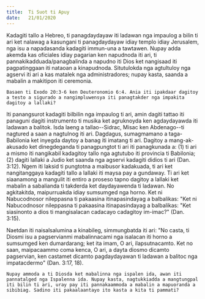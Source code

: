 ```yaml
---
title:  Ti Suot ti Apuy
date:   21/01/2020
---
```


Kadagiti tallo a Hebreo, ti panagdaydayaw iti ladawan nga impaulog a bilin ti ari ket nalawag a kasungani ti panagdaydayaw idiay templo idiay Jerusalem, nga isu a napadasanda kadagiti immun-una a tawtawen. Nupay adda akemda kas oficiales idiay pagarian ken napudnoda iti ari, ti pannakikadduada/panagbalinda a napudno iti Dios ket nangisaad iti pagpatinggaan iti nataoan a kinapudnoda. Situtulokda nga agtultuloy nga agservi iti ari a kas matalek nga administradores; nupay kasta, saanda a mabalin a makitipon iti ceremonia.

`Basaen ti Exodo 20:3-6 ken Deuteronomio 6:4. Ania iti ipakdaar dagitoy a testo a sigurado a nangimpluwensya iti panagtakder nga impakita dagitoy a lallaki?`

Iti panangsurot kadagiti bilbilin nga impaulog ti ari, amin dagiti tattao iti panaguni dagiti instrumento ti musika ket agruknoyda ken agdaydayawda iti ladawan a balitok. Isda laeng a tallao--Sidrac, Misac ken Abdenago--ti nagtured a saan a nagtulnog iti ari. Dagdagus, sumagmamano a taga-Babilonia ket inyegda daytoy a banag iti imatang ti ari. Dagitoy a mang-ak-akusado ket dinegdeganda ti panagpungtot ti ari iti panagkunada a: (1) ti ari a mismo iti nangikabil kadagitoy tallo nga agtutubo iti provincia ti Babilonia; (2) dagiti lallaki a Judio ket saanda nga agservi kadagiti didios ti ari (Dan. 3:12). Ngem iti laksid ti pungtotna a maibusor kadakuada, ti ari ket nangitanggaya kadagiti tallo a lallaki iti maysa pay a gundaway. Ti ari ket siaanamong a mangulit iti entiro a proseso tapno dagitoy a lallaki ket mabalin a sabalianda ti takderda ket daydayawenda ti ladawan. No agkitakitda, maipurruakda idiay sumsumged nga horno. Ket ni Nabucodnosor nileppasna ti pakaasina itinapasindayag a balbalikas: "Ket ni Nabucodnosor nileppasna ti pakaasina itinapasindayag a balbalikas: "Ket siasinonto a dios ti mangisalacan cadacayo cadagitoy im-imac?" (Dan. 3:15).

Naetdan iti naisalsalumina a kinabileg, simmungbatda iti ari: "No casta, ti Diosmi isu a pagservianmi mabalinnacami nga isalacan iti horno a sumsumged ken dumardarang; ket ita imam, O ari, ilapsutnacamto. Ket no saan, maipacaammo coma kenca, O ari, a dayta diosmo dicamto pagservian, ken castamet dicamto pagdaydayawan ti ladawan a balitoc nga impatacdermo" (Dan. 3:17, 18).

`Nupay ammoda a ti Diosda ket mabalinna nga ispalen ida, awan iti pannatalged nga Ispalenna ida. Nupay kasta, nagtukkiadda a mangtungpal iti bilin ti ari, uray pay iti pannakaammoda a mabalin a mapuoranda a sibibiag. Sadino iti pakaalaantayo ito kasta a kita ti pammati?`